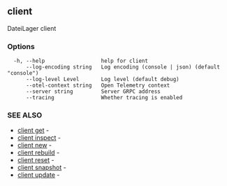 ## client

DateiLager client

### Options

```
  -h, --help                  help for client
      --log-encoding string   Log encoding (console | json) (default "console")
      --log-level Level       Log level (default debug)
      --otel-context string   Open Telemetry context
      --server string         Server GRPC address
      --tracing               Whether tracing is enabled
```

### SEE ALSO

* [client get](client_get.md)	 - 
* [client inspect](client_inspect.md)	 - 
* [client new](client_new.md)	 - 
* [client rebuild](client_rebuild.md)	 - 
* [client reset](client_reset.md)	 - 
* [client snapshot](client_snapshot.md)	 - 
* [client update](client_update.md)	 - 

